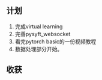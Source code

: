 ## 计划

1. 完成virtual learning
2. 完善pysyft_websocket
3. 看完pytorch basic的一份视频教程
4. 数据处理部分开始。



## 收获


